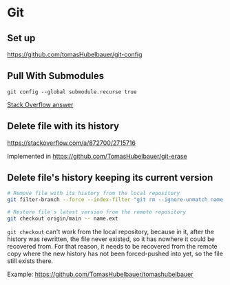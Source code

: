 # Git

## Set up

https://github.com/tomasHubelbauer/git-config

## Pull With Submodules

`git config --global submodule.recurse true`

[Stack Overflow answer](https://stackoverflow.com/a/49427199/2715716)

## Delete file with its history

https://stackoverflow.com/a/872700/2715716

Implemented in https://github.com/TomasHubelbauer/git-erase

## Delete file's history keeping its current version

```sh
# Remove file with its history from the local repository
git filter-branch --force --index-filter "git rm --ignore-unmatch name.ext" --prune-empty HEAD

# Restore file's latest version from the remote repository
git checkout origin/main -- name.ext
```

`git checkout` can't work from the local repository, because in it, after the
history was rewritten, the file never existed, so it has nowhere it could be
recovered from. For that reason, it needs to be recovered from the remote copy
where the new history has not been forced-pushed into yet, so the file still
exists there.

Example: https://github.com/TomasHubelbauer/tomashubelbauer
